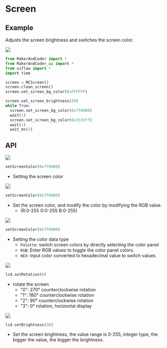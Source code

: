 # Screen

## Example

Adjusts the screen brightness and switches the screen color.

<img class="blockly_svg" src="https://makerandcoder.com/MCLab/blockly/ui/screen/uiflow_block_screen_example.svg"> 


```python
from MakerAndCoder import *
from MakerAndCoder_ui import *
from uiflow import *
import time

screen = MCScreen()
screen.clean_screen()
screen.set_screen_bg_color(0xFFFFFF)

screen.set_screen_brightness(30)
while True:
  screen.set_screen_bg_color(0xff0000)
  wait(1)
  screen.set_screen_bg_color(0x3333ff)
  wait(1)
  wait_ms(2)
```

## API

<img class="blockly_svg" src="https://m5stack.oss-cn-shenzhen.aliyuncs.com/resource/docs/static/assets/img/uiflow/blockly/ui/screen/uiflow_block_screen_set_backgroundcolor.svg"> 

```python
setScreenColor(0xff0000)
```

- Setting the screen color
  

<img class="blockly_svg" src="https://m5stack.oss-cn-shenzhen.aliyuncs.com/resource/docs/static/assets/img/uiflow/blockly/ui/screen/uiflow_block_screen_set_backgroundcolor_rgb_value.svg"> 

```python
setScreenColor(0xff0000)
```
 
- Set the screen color, and modify the color by modifying the RGB value.
  - (R:0-255  G:0-255 B:0-255)

<img class="blockly_svg" src="https://m5stack.oss-cn-shenzhen.aliyuncs.com/resource/docs/static/assets/img/uiflow/blockly/ui/screen/uiflow_block_screen_set_backgroundcolor_option.svg"> 

```python
setScreenColor(0xff0000)
```

- Setting the color data type
  - `Palette`: switch screen colors by directly selecting the color panel
  - `RGB`: Enter RGB values to toggle the color panel colors.
  - `HEX`: input color converted to hexadecimal value to switch values

<img class="blockly_svg" src="https://m5stack.oss-cn-shenzhen.aliyuncs.com/resource/docs/static/assets/img/uiflow/blockly/ui/screen/uiflow_block_screen_set_rotate_mode.svg"> 

```python
lcd.setRotation(0)
```

- rotate the screen
  - "0": 270° counterclockwise rotation
  - "1": 180° counterclockwise rotation
  - "2": 90° counterclockwise rotation
  - "3": 0° rotation, horizontal display

<img class="blockly_svg" src="https://m5stack.oss-cn-shenzhen.aliyuncs.com/resource/docs/static/assets/img/uiflow/blockly/ui/screen/uiflow_block_screen_set_brightness.svg"> 

```python
lcd.setBrightness(30)
```

- Set the screen brightness, the value range is 0-255, integer type, the bigger the value, the bigger the brightness.
